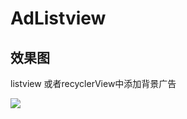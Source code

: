 # AdListview
## 效果图

listview 或者recyclerView中添加背景广告

![](https://github.com/hellomama/AdListview/blob/master/device-2018-05-14-153716.gif)
